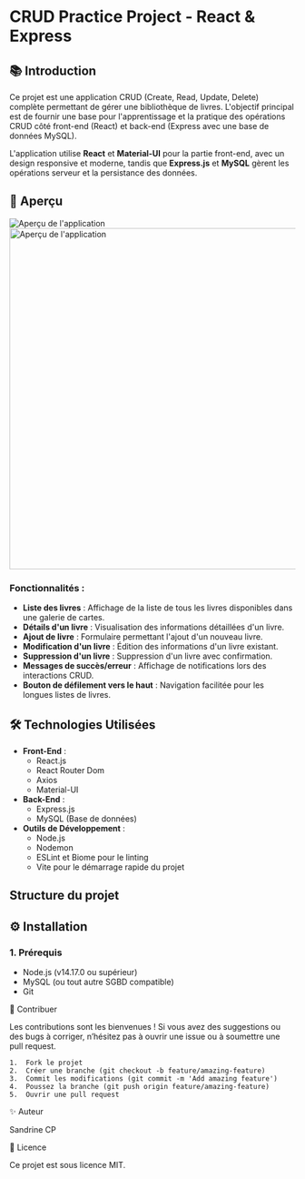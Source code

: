 # CRUD Practice Project - React & Express

## 📚 Introduction

Ce projet est une application CRUD (Create, Read, Update, Delete) complète permettant de gérer une bibliothèque de livres. L'objectif principal est de fournir une base pour l'apprentissage et la pratique des opérations CRUD côté front-end (React) et back-end (Express avec une base de données MySQL).

L'application utilise **React** et **Material-UI** pour la partie front-end, avec un design responsive et moderne, tandis que **Express.js** et **MySQL** gèrent les opérations serveur et la persistance des données.

## 🎨 Aperçu

![Aperçu de l'application](./assets/preview.png)
<img src="./assets/preview.png" alt="Aperçu de l'application" width="600"/>

### Fonctionnalités :
- **Liste des livres** : Affichage de la liste de tous les livres disponibles dans une galerie de cartes.
- **Détails d'un livre** : Visualisation des informations détaillées d'un livre.
- **Ajout de livre** : Formulaire permettant l'ajout d'un nouveau livre.
- **Modification d'un livre** : Édition des informations d'un livre existant.
- **Suppression d'un livre** : Suppression d'un livre avec confirmation.
- **Messages de succès/erreur** : Affichage de notifications lors des interactions CRUD.
- **Bouton de défilement vers le haut** : Navigation facilitée pour les longues listes de livres.

## 🛠️ Technologies Utilisées

- **Front-End** :
  - React.js
  - React Router Dom
  - Axios
  - Material-UI
- **Back-End** :
  - Express.js
  - MySQL (Base de données)
- **Outils de Développement** :
  - Node.js
  - Nodemon
  - ESLint et Biome pour le linting
  - Vite pour le démarrage rapide du projet

## Structure du projet
 
## ⚙️ Installation

### 1. Prérequis

- Node.js (v14.17.0 ou supérieur)
- MySQL (ou tout autre SGBD compatible)
- Git

🤝 Contribuer

Les contributions sont les bienvenues ! Si vous avez des suggestions ou des bugs à corriger, n’hésitez pas à ouvrir une issue ou à soumettre une pull request.

	1.	Fork le projet
	2.	Créer une branche (git checkout -b feature/amazing-feature)
	3.	Commit les modifications (git commit -m 'Add amazing feature')
	4.	Poussez la branche (git push origin feature/amazing-feature)
	5.	Ouvrir une pull request

✨ Auteur

Sandrine CP

📜 Licence

Ce projet est sous licence MIT.
